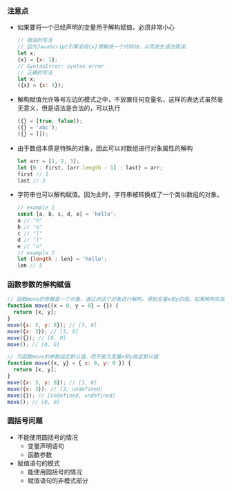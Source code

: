 ### 注意点

- 如果要将一个已经声明的变量用于解构赋值，必须非常小心

  ```js
  // 错误的写法
  // 因为JavaScript引擎会将{x}理解成一个代码块，从而发生语法错误。
  let x;
  {x} = {x: 1};
  // SyntaxError: syntax error
  // 正确的写法
  let x;
  ({x} = {x: 1});
  ```

- 解构赋值允许等号左边的模式之中，不放置任何变量名，这样的表达式虽然毫无意义，但是语法是合法的，可以执行

  ```js
  ({} = [true, false]);
  ({} = 'abc');
  ({} = []);
  ```

- 由于数组本质是特殊的对象，因此可以对数组进行对象属性的解构

  ```js
  let arr = [1, 2, 3];
  let {0 : first, [arr.length - 1] : last} = arr;
  first // 1
  last // 3
  ```

- 字符串也可以解构赋值。因为此时，字符串被转换成了一个类似数组的对象。

  ```js
  // example 1
  const [a, b, c, d, e] = 'hello';
  a // "h"
  b // "e"
  c // "l"
  d // "l"
  e // "o"
  // example 2
  let {length : len} = 'hello';
  len // 5
  ```

### 函数参数的解构赋值

```js
// 函数move的参数是一个对象，通过对这个对象进行解构，得到变量x和y的值。如果解构失败，x和y等于默认值。
function move({x = 0, y = 0} = {}) {
  return [x, y];
}
move({x: 3, y: 8}); // [3, 8]
move({x: 3}); // [3, 0]
move({}); // [0, 0]
move(); // [0, 0]
```

```js
// 为函数move的参数指定默认值，而不是为变量x和y指定默认值
function move({x, y} = { x: 0, y: 0 }) {
  return [x, y];
}
move({x: 3, y: 8}); // [3, 8]
move({x: 3}); // [3, undefined]
move({}); // [undefined, undefined]
move(); // [0, 0]
```

### 圆括号问题

- 不能使用圆括号的情况
  - 变量声明语句
  - 函数参数
- 赋值语句的模式
  - 能使用圆括号的情况
  - 赋值语句的非模式部分
